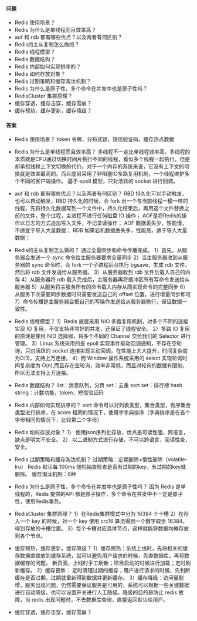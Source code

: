 #### 问题
+ Redis 使用场景？
+ Redis 为什么是单线程而且效率高？
+ aof 和 rdb 都有哪些优点？以及两者有何区别？
+ Redis的主从复制怎么做的？
+ Redis 线程模型？
+ Redis 数据结构？
+ Redis 内部如何实现排序的？
+ Redis 如何存放对象？
+ Redis 过期策略和缓存淘汰机制？
+ Redis 为什么是原子性，多个命令在并发中也是原子性吗？
+ RedisCluster 集群原理？
+ 缓存穿透，缓存击穿，缓存雪崩？
+ 缓存预热，缓存更新，缓存降级？



#### 答案
+ Redis 使用场景？
token 令牌，分布式锁，短信验证码，缓存热点数据


+ Redis 为什么是单线程而且效率高？
多线程不一定比单线程效率高，多线程的本质就是CPU通过切换时间片执行不同的线程，看似多个线程一起执行，但是却承担线程上下文切换的代价。对于一个内存的系统来说，它没有上下文的切换就是效率最高的。而且底层采用了非阻塞IO多路复用机制，一个线程维护多个不同的客户端操作。 基于 epoll 模型，只对活跃的 socket 进行回调。


+ aof 和 rdb 都有哪些优点？以及两者有何区别？
RBD 持久化可以手动触发，也可以自动触发，RBD 持久化的时候，会 fork 出一个与当前线程一模一样的线程，先将持久化数据写到一个文件中，持久化结束后，再用这个文件替换之前的文件，整个过程，主进程不进行任何磁盘 IO 操作；
AOF是将Redis的操作以日志的方式追加写入文件，不记录读操作；
AOF 数据丢失少，性能慢，不适宜于导入大量数据；
RDB 如果宕机数据丢失多，性能高，适于导入大量数据；


+ Redis的主从复制怎么做的？
通过全量同步和命令传播完成。
1）首先，从服务器会发送一个 sync 命令给主服务器要求全量同步
2）当主服务器收到从服务器的 sync 命令时，会 fork 一个子进程后台执行 bgsave，生成 rdb 文件，然后将 rdb 文件发送给从服务器。
3）从服务器收到 rdb 文件后载入自己的内存
4）从服务器将 rdb 载入完成后，主服务器再将缓冲区所有写命令发送给从服务器
5）从服务将主服务所有的命令载入内存从而实现命令的完整同步
6）从服务下次需要同步数据时只需要发送自己的 offset 位置，进行增量同步即可
7）命令传播是主服务器会把自己的写操作发送给从服务器执行，保证数据一致性。


+ Redis 线程模型？
1）Redis 底层采用 NIO 多路复用机制，对多个不同的连接实现 IO 复用，不仅支持非常好的并发，还保证了线程安全。
2）多路 IO 复用的原理是使用 NIO 选择器，将多个不同的 Channel 交给我们的 Selector 进行管理。
3）Linux 系统采用的是 epoll 实现事件驱动回调通知，不存在空轮询，只对活跃的 socket 连接实现主动回调，在性能上大大提升，时间复杂度为O(1)，支持上万连接。
4）而 Window 操作系统采用的 select 实现轮询时间复杂度为 O(n),而且存在空轮询，效率非常低，而且对轮询的数据有限制，所以无法支持上万连接。


+ Redis 数据结构？
list：消息队列，分页
set：去重
sort set：排行榜
hash
string：计数功能，token，短信验证码


+ Redis 内部如何实现排序的？
sort 命令可以对列表类型，集合类型，有序集合类型进行排序，在 score 相同的情况下，使用字字典排序（字典排序是在首个字母相同的情况下，比较第二个字母）


+ Redis 如何存放对象？
	1）	使用json序列化存放，优点是可读性强，跨语言，缺点是明文不安全。
	2）	以二进制方式进行存储，不可以跨语言，阅读性查，安全。


+ Redis 过期策略和缓存淘汰机制？
过期策略：定期删除+惰性删除（volatile-lru）
Redis 默认每 100ms 随机抽查检查是否有过期的key，有过期的key就删除。
缓存淘汰机制：6种


+ Redis 为什么是原子性，多个命令在并发中也是原子性吗？
因为 Redis 是单线程的，Redis 提供的API 都是原子操作，多个命令在并发中不一定是原子性，使用Redis事务。


+ RedisCluster 集群原理？
1）在Redis集群模式中分为 16384 个卡槽
2）在存入一个 key 的时候，对一个 key 使用 crc16 算法得到一个数字取余 16384，得到存放的卡槽位置。
3）每个卡槽对应具体节点，这样就能将数据均摊存放到各个节点。


+ 缓存预热，缓存更新，缓存降级？
1）缓存预热：系统上线时，先将相关的缓存数据直接放到缓存系统，就可以避免用户请求的时候，先查数据库，再将数据缓存的问题。
新页面，上线时手工刷新；项目启动的时候进行加载；定时刷新缓存。
2）缓存更新：
定时清理过期的缓存；用户进行请求的时候，先判断缓存是否过期，过期就重新得到数据并更新缓存。
3）缓存降级：访问量剧增，服务出现问题，仍然需要保证服务是可用的，系统可以根据一些关键数据进行自动降级，也可以设置开关进行人工降级。降级的目的是防止 redis 故障，当 redis 出现问题时，不去数据库查询，直接返回默认给用户。


+ 缓存穿透，缓存击穿，缓存雪崩？